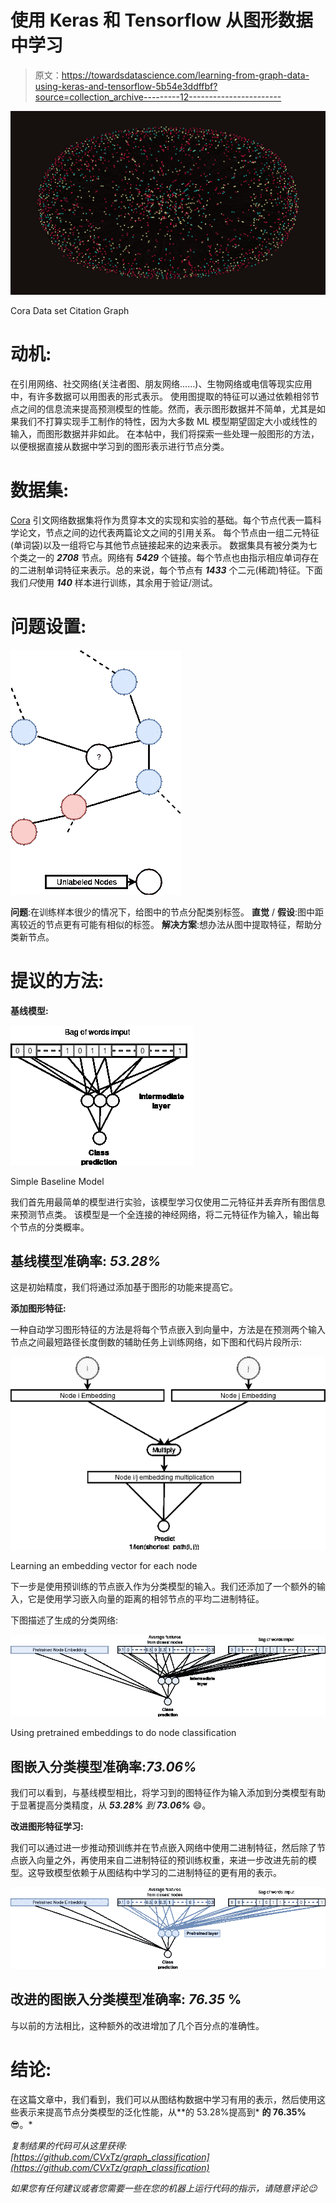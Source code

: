 # 使用 Keras 和 Tensorflow 从图形数据中学习

> 原文：<https://towardsdatascience.com/learning-from-graph-data-using-keras-and-tensorflow-5b54e3ddffbf?source=collection_archive---------12----------------------->

![](img/fe4b41800dda7eb591e594f1a0c6a6ff.png)

Cora Data set Citation Graph

# 动机:

在引用网络、社交网络(关注者图、朋友网络……)、生物网络或电信等现实应用中，有许多数据可以用图表的形式表示。
使用图提取的特征可以通过依赖相邻节点之间的信息流来提高预测模型的性能。然而，表示图形数据并不简单，尤其是如果我们不打算实现手工制作的特性，因为大多数 ML 模型期望固定大小或线性的输入，而图形数据并非如此。
在本帖中，我们将探索一些处理一般图形的方法，以便根据直接从数据中学习到的图形表示进行节点分类。

# 数据集:

[Cora](https://linqs-data.soe.ucsc.edu/public/lbc/cora.tgz) 引文网络数据集将作为贯穿本文的实现和实验的基础。每个节点代表一篇科学论文，节点之间的边代表两篇论文之间的引用关系。
每个节点由一组二元特征(单词袋)以及一组将它与其他节点链接起来的边来表示。
数据集具有被分类为七个类之一的 ***2708*** 节点。网络有 ***5429*** 个链接。每个节点也由指示相应单词存在的二进制单词特征来表示。总的来说，每个节点有 ***1433*** 个二元(稀疏)特征。下面我们*只*使用 ***140*** 样本进行训练，其余用于验证/测试。

# 问题设置:

![](img/a9c66efa5e1714d2a0ac918151eb8490.png)

**问题**:在训练样本很少的情况下，给图中的节点分配类别标签。
**直觉** / **假设**:图中距离较近的节点更有可能有相似的标签。
**解决方案**:想办法从图中提取特征，帮助分类新节点。

# 提议的方法:

**基线模型:**

![](img/335b9c67a50c5cf62864a21fb0cdd3ac.png)

Simple Baseline Model

我们首先用最简单的模型进行实验，该模型学习仅使用二元特征并丢弃所有图信息来预测节点类。
该模型是一个全连接的神经网络，将二元特征作为输入，输出每个节点的分类概率。

## **基线模型准确率: *53.28%***

这是初始精度，我们将通过添加基于图形的功能来提高它。

**添加图形特征:**

一种自动学习图形特征的方法是将每个节点嵌入到向量中，方法是在预测两个输入节点之间最短路径长度倒数的辅助任务上训练网络，如下图和代码片段所示:

![](img/fe017d3fcee114a97354f19c11a5c784.png)

Learning an embedding vector for each node

下一步是使用预训练的节点嵌入作为分类模型的输入。我们还添加了一个额外的输入，它是使用学习嵌入向量的距离的相邻节点的平均二进制特征。

下图描述了生成的分类网络:

![](img/2639f5524ed471c86265d02fe1237db0.png)

Using pretrained embeddings to do node classification

## **图嵌入分类模型准确率:*73.06%***

我们可以看到，与基线模型相比，将学习到的图特征作为输入添加到分类模型有助于显著提高分类精度，从 ***53.28%*** *到* ***73.06%*** 😄。

**改进图形特征学习:**

我们可以通过进一步推动预训练并在节点嵌入网络中使用二进制特征，然后除了节点嵌入向量之外，再使用来自二进制特征的预训练权重，来进一步改进先前的模型。这导致模型依赖于从图结构中学习的二进制特征的更有用的表示。

![](img/587d5b8e968695ed5e588b014335e7df.png)

## 改进的图嵌入分类模型准确率: *76.35* %

与以前的方法相比，这种额外的改进增加了几个百分点的准确性。

# 结论:

在这篇文章中，我们看到，我们可以从图结构数据中学习有用的表示，然后使用这些表示来提高节点分类模型的泛化性能，从**的 53.28%提高到* **的 76.35%** 😎。*

*复制结果的代码可从这里获得:[https://github.com/CVxTz/graph_classification](https://github.com/CVxTz/graph_classification)*

*如果您有任何建议或者您需要一些在您的机器上运行代码的指示，请随意评论😉*
